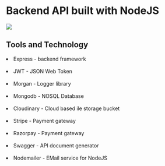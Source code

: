# Backend API built with NodeJS

![](https://images-ext-2.discordapp.net/external/Mt1D6bqOe8d4FUnOmin3sRbzbxBBsMoQCGb3SCrqqJ8/https/repository-images.githubusercontent.com/492801891/219e0a9c-d4ef-4606-8a84-13cbfe89d06c?width=1325&height=662)

## Tools and Technology

<li> Express - backend framework <br /> <br />

<li> JWT - JSON Web Token <br /> <br />

<li> Morgan - Logger library <br /> <br />

<li> Mongodb - NOSQL Database <br /> <br />

<li> Cloudinary - Cloud based ile storage bucket <br /> <br />

<li> Stripe - Payment gateway <br /> <br />

<li> Razorpay - Payment gateway <br /> <br />

<li> Swagger - API document generator <br /> <br />

<li> Nodemailer - EMail service for NodeJS
